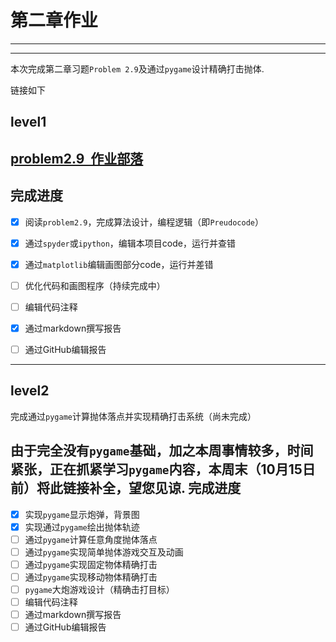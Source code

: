 # 第二章作业


---


---------- 
  本次完成第二章习题`Problem 2.9`及通过`pygame`设计精确打击抛体.

链接如下

level1
-----

[problem2.9  作业部落](https://www.zybuluo.com/TimMu/note/899126) 
-------
完成进度
------
 - [x] 阅读`problem2.9`，完成算法设计，编程逻辑（即`Preudocode`）
 - [x] 通过`spyder`或`ipython`，编辑本项目code，运行并查错
 - [x] 通过`matplotlib`编辑画图部分code，运行并差错
 - [ ] 优化代码和画图程序（持续完成中）
 - [ ] 编辑代码注释
 - [x] 通过markdown撰写报告
 - [ ] 通过GitHub编辑报告
 


----------
level2
------

完成通过`pygame`计算抛体落点并实现精确打击系统（尚未完成）

由于完全没有`pygame`基础，加之本周事情较多，时间紧张，正在抓紧学习`pygame`内容，本周末（10月15日前）将此链接补全，望您见谅.
完成进度
-------
 - [x] 实现`pygame`显示炮弹，背景图
 - [x] 实现通过`pygame`绘出抛体轨迹
 - [ ] 通过`pygame`计算任意角度抛体落点
 - [ ] 通过`pygame`实现简单抛体游戏交互及动画
 - [ ] 通过`pygame`实现固定物体精确打击
 - [ ] 通过`pygame`实现移动物体精确打击
 - [ ] `pygame`大炮游戏设计（精确击打目标）
 - [ ] 编辑代码注释
 - [ ] 通过markdown撰写报告
 - [ ] 通过GitHub编辑报告
